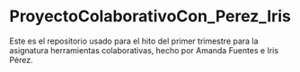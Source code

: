 # ProyectoColaborativoCon_Perez_Iris
Este es el repositorio usado para el hito del primer trimestre para la asignatura herramientas colaborativas, hecho por Amanda Fuentes e Iris Pérez.
